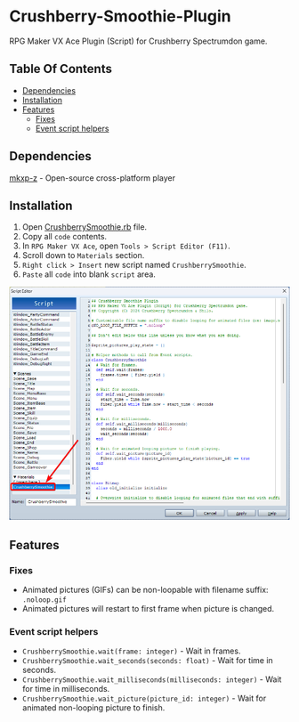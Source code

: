 # Crushberry-Smoothie-Plugin

RPG Maker VX Ace Plugin (Script) for Crushberry Spectrumdon game.

## Table Of Contents

-   [Dependencies](#dependencies)
-   [Installation](#installation)
-   [Features](#features)
    -   [Fixes](#fixes)
    -   [Event script helpers](#event-script-helpers)

## Dependencies

[mkxp-z](https://github.com/mkxp-z/mkxp-z) - Open-source cross-platform player

## Installation

1. Open [CrushberrySmoothie.rb](https://raw.githubusercontent.com/Shilo/Crushberry-Smoothie-Plugin/main/CrushberrySmoothie.rb) file.
2. Copy all `code` contents.
3. In `RPG Maker VX Ace`, open `Tools > Script Editor (F11)`.
4. Scroll down to `Materials` section.
5. `Right click > Insert` new script named `CrushberrySmoothie`.
6. `Paste` all `code` into blank `script` area.

[![Instructions](README/instructions.png)](README/instructions.png)

## Features

### Fixes

-   Animated pictures (GIFs) can be non-loopable with filename suffix: `.noloop.gif`
-   Animated pictures will restart to first frame when picture is changed.

### Event script helpers

-   `CrushberrySmoothie.wait(frame: integer)` - Wait in frames.
-   `CrushberrySmoothie.wait_seconds(seconds: float)` - Wait for time in seconds.
-   `CrushberrySmoothie.wait_milliseconds(milliseconds: integer)` - Wait for time in milliseconds.
-   `CrushberrySmoothie.wait_picture(picture_id: integer)` - Wait for animated non-looping picture to finish.
